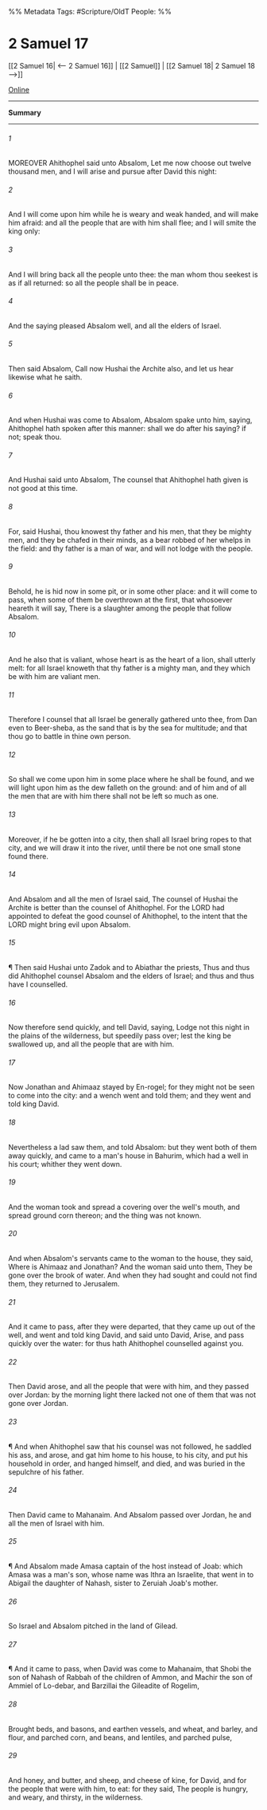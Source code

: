 

%% Metadata
Tags: #Scripture/OldT
People: 
%%
# 2 Samuel 17
[[2 Samuel 16| <-- 2 Samuel 16]] | [[2 Samuel]] | [[2 Samuel 18| 2 Samuel 18 -->]]

[Online](https://churchofjesuschrist.org/study/scriptures/ot/2-sam/17?lang=eng)

---
__Summary__



---

###### 1
MOREOVER Ahithophel said unto Absalom, Let me now choose out twelve thousand men, and I will arise and pursue after David this night:
###### 2
And I will come upon him while he is weary and weak handed, and will make him afraid: and all the people that are with him shall flee; and I will smite the king only:
###### 3
And I will bring back all the people unto thee: the man whom thou seekest is as if all returned: so all the people shall be in peace.
###### 4
And the saying pleased Absalom well, and all the elders of Israel.
###### 5
Then said Absalom, Call now Hushai the Archite also, and let us hear likewise what he saith.
###### 6
And when Hushai was come to Absalom, Absalom spake unto him, saying, Ahithophel hath spoken after this manner: shall we do after his saying?  if not; speak thou.
###### 7
And Hushai said unto Absalom, The counsel that Ahithophel hath given is not good at this time.
###### 8
For, said Hushai, thou knowest thy father and his men, that they be mighty men, and they be chafed in their minds, as a bear robbed of her whelps in the field: and thy father is a man of war, and will not lodge with the people.
###### 9
Behold, he is hid now in some pit, or in some other place: and it will come to pass, when some of them be overthrown at the first, that whosoever heareth it will say, There is a slaughter among the people that follow Absalom.
###### 10
And he also that is valiant, whose heart is as the heart of a lion, shall utterly melt: for all Israel knoweth that thy father is a mighty man, and they which be with him are valiant men.
###### 11
Therefore I counsel that all Israel be generally gathered unto thee, from Dan even to Beer-sheba, as the sand that is by the sea for multitude; and that thou go to battle in thine own person.
###### 12
So shall we come upon him in some place where he shall be found, and we will light upon him as the dew falleth on the ground: and of him and of all the men that are with him there shall not be left so much as one.
###### 13
Moreover, if he be gotten into a city, then shall all Israel bring ropes to that city, and we will draw it into the river, until there be not one small stone found there.
###### 14
And Absalom and all the men of Israel said, The counsel of Hushai the Archite is better than the counsel of Ahithophel.  For the LORD had appointed to defeat the good counsel of Ahithophel, to the intent that the LORD might bring evil upon Absalom.
###### 15
¶ Then said Hushai unto Zadok and to Abiathar the priests, Thus and thus did Ahithophel counsel Absalom and the elders of Israel; and thus and thus have I counselled.
###### 16
Now therefore send quickly, and tell David, saying, Lodge not this night in the plains of the wilderness, but speedily pass over; lest the king be swallowed up, and all the people that are with him.
###### 17
Now Jonathan and Ahimaaz stayed by En-rogel; for they might not be seen to come into the city: and a wench went and told them; and they went and told king David.
###### 18
Nevertheless a lad saw them, and told Absalom: but they went both of them away quickly, and came to a man's house in Bahurim, which had a well in his court; whither they went down.
###### 19
And the woman took and spread a covering over the well's mouth, and spread ground corn thereon; and the thing was not known.
###### 20
And when Absalom's servants came to the woman to the house, they said, Where is Ahimaaz and Jonathan?  And the woman said unto them, They be gone over the brook of water.  And when they had sought and could not find them, they returned to Jerusalem.
###### 21
And it came to pass, after they were departed, that they came up out of the well, and went and told king David, and said unto David, Arise, and pass quickly over the water: for thus hath Ahithophel counselled against you.
###### 22
Then David arose, and all the people that were with him, and they passed over Jordan: by the morning light there lacked not one of them that was not gone over Jordan.
###### 23
¶ And when Ahithophel saw that his counsel was not followed, he saddled his ass, and arose, and gat him home to his house, to his city, and put his household in order, and hanged himself, and died, and was buried in the sepulchre of his father.
###### 24
Then David came to Mahanaim.  And Absalom passed over Jordan, he and all the men of Israel with him.
###### 25
¶ And Absalom made Amasa captain of the host instead of Joab: which Amasa was a man's son, whose name was Ithra an Israelite, that went in to Abigail the daughter of Nahash, sister to Zeruiah Joab's mother.
###### 26
So Israel and Absalom pitched in the land of Gilead.
###### 27
¶ And it came to pass, when David was come to Mahanaim, that Shobi the son of Nahash of Rabbah of the children of Ammon, and Machir the son of Ammiel of Lo-debar, and Barzillai the Gileadite of Rogelim,
###### 28
Brought beds, and basons, and earthen vessels, and wheat, and barley, and flour, and parched corn, and beans, and lentiles, and parched pulse,
###### 29
And honey, and butter, and sheep, and cheese of kine, for David, and for the people that were with him, to eat: for they said, The people is hungry, and weary, and thirsty, in the wilderness.




